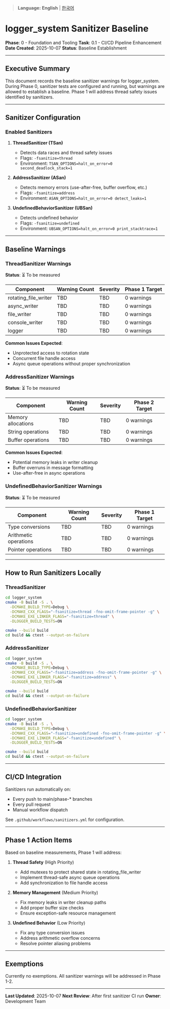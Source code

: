 > **Language:** **English** | [한국어](SANITIZER_BASELINE_KO.md)

# logger_system Sanitizer Baseline

**Phase**: 0 - Foundation and Tooling
**Task**: 0.1 - CI/CD Pipeline Enhancement
**Date Created**: 2025-10-07
**Status**: Baseline Establishment

---

## Executive Summary

This document records the baseline sanitizer warnings for logger_system. During Phase 0, sanitizer tests are configured and running, but warnings are allowed to establish a baseline. Phase 1 will address thread safety issues identified by sanitizers.

---

## Sanitizer Configuration

### Enabled Sanitizers

1. **ThreadSanitizer (TSan)**
   - Detects data races and thread safety issues
   - Flags: `-fsanitize=thread`
   - Environment: `TSAN_OPTIONS=halt_on_error=0 second_deadlock_stack=1`

2. **AddressSanitizer (ASan)**
   - Detects memory errors (use-after-free, buffer overflow, etc.)
   - Flags: `-fsanitize=address`
   - Environment: `ASAN_OPTIONS=halt_on_error=0 detect_leaks=1`

3. **UndefinedBehaviorSanitizer (UBSan)**
   - Detects undefined behavior
   - Flags: `-fsanitize=undefined`
   - Environment: `UBSAN_OPTIONS=halt_on_error=0 print_stacktrace=1`

---

## Baseline Warnings

### ThreadSanitizer Warnings

**Status**: ⏳ To be measured

| Component | Warning Count | Severity | Phase 1 Target |
|-----------|---------------|----------|----------------|
| rotating_file_writer | TBD | TBD | 0 warnings |
| async_writer | TBD | TBD | 0 warnings |
| file_writer | TBD | TBD | 0 warnings |
| console_writer | TBD | TBD | 0 warnings |
| logger | TBD | TBD | 0 warnings |

**Common Issues Expected**:
- Unprotected access to rotation state
- Concurrent file handle access
- Async queue operations without proper synchronization

### AddressSanitizer Warnings

**Status**: ⏳ To be measured

| Component | Warning Count | Severity | Phase 2 Target |
|-----------|---------------|----------|----------------|
| Memory allocations | TBD | TBD | 0 warnings |
| String operations | TBD | TBD | 0 warnings |
| Buffer operations | TBD | TBD | 0 warnings |

**Common Issues Expected**:
- Potential memory leaks in writer cleanup
- Buffer overruns in message formatting
- Use-after-free in async operations

### UndefinedBehaviorSanitizer Warnings

**Status**: ⏳ To be measured

| Component | Warning Count | Severity | Phase 1 Target |
|-----------|---------------|----------|----------------|
| Type conversions | TBD | TBD | 0 warnings |
| Arithmetic operations | TBD | TBD | 0 warnings |
| Pointer operations | TBD | TBD | 0 warnings |

---

## How to Run Sanitizers Locally

### ThreadSanitizer

```bash
cd logger_system
cmake -B build -S . \
  -DCMAKE_BUILD_TYPE=Debug \
  -DCMAKE_CXX_FLAGS="-fsanitize=thread -fno-omit-frame-pointer -g" \
  -DCMAKE_EXE_LINKER_FLAGS="-fsanitize=thread" \
  -DLOGGER_BUILD_TESTS=ON

cmake --build build
cd build && ctest --output-on-failure
```

### AddressSanitizer

```bash
cd logger_system
cmake -B build -S . \
  -DCMAKE_BUILD_TYPE=Debug \
  -DCMAKE_CXX_FLAGS="-fsanitize=address -fno-omit-frame-pointer -g" \
  -DCMAKE_EXE_LINKER_FLAGS="-fsanitize=address" \
  -DLOGGER_BUILD_TESTS=ON

cmake --build build
cd build && ctest --output-on-failure
```

### UndefinedBehaviorSanitizer

```bash
cd logger_system
cmake -B build -S . \
  -DCMAKE_BUILD_TYPE=Debug \
  -DCMAKE_CXX_FLAGS="-fsanitize=undefined -fno-omit-frame-pointer -g" \
  -DCMAKE_EXE_LINKER_FLAGS="-fsanitize=undefined" \
  -DLOGGER_BUILD_TESTS=ON

cmake --build build
cd build && ctest --output-on-failure
```

---

## CI/CD Integration

Sanitizers run automatically on:
- Every push to main/phase-* branches
- Every pull request
- Manual workflow dispatch

See `.github/workflows/sanitizers.yml` for configuration.

---

## Phase 1 Action Items

Based on baseline measurements, Phase 1 will address:

1. **Thread Safety** (High Priority)
   - Add mutexes to protect shared state in rotating_file_writer
   - Implement thread-safe async queue operations
   - Add synchronization to file handle access

2. **Memory Management** (Medium Priority)
   - Fix memory leaks in writer cleanup paths
   - Add proper buffer size checks
   - Ensure exception-safe resource management

3. **Undefined Behavior** (Low Priority)
   - Fix any type conversion issues
   - Address arithmetic overflow concerns
   - Resolve pointer aliasing problems

---

## Exemptions

Currently no exemptions. All sanitizer warnings will be addressed in Phase 1-2.

---

**Last Updated**: 2025-10-07
**Next Review**: After first sanitizer CI run
**Owner**: Development Team
